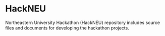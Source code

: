 # HackNEU
Northeastern University Hackathon (HackNEU) repository includes source files and documents for developing the hackathon projects.
